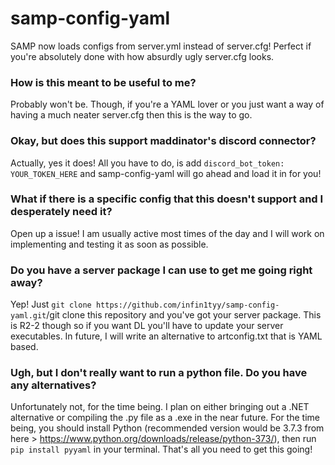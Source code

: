 # samp-config-yaml
SAMP now loads configs from server.yml instead of server.cfg! Perfect if you're absolutely done with how absurdly ugly server.cfg looks.

### How is this meant to be useful to me?
Probably won't be. Though, if you're a YAML lover or you just want a way of having a much neater server.cfg then this is the way to go.

### Okay, but does this support maddinator's discord connector?
Actually, yes it does! All you have to do, is add `discord_bot_token: YOUR_TOKEN_HERE` and samp-config-yaml will go ahead and load it in for you!

### What if there is a specific config that this doesn't support and I desperately need it?
Open up a issue! I am usually active most times of the day and I will work on implementing and testing it as soon as possible.

### Do you have a server package I can use to get me going right away?
Yep! Just `git clone https://github.com/infin1tyy/samp-config-yaml.git`/git clone this repository and you've got your server package. This is R2-2 though so if you want DL you'll have to update your server executables. In future, I will write an alternative to artconfig.txt that is YAML based.

### Ugh, but I don't really want to run a python file. Do you have any alternatives?
Unfortunately not, for the time being. I plan on either bringing out a .NET alternative or compiling the .py file as a .exe in the near future. For the time being, you should install Python (recommended version would be 3.7.3 from here > https://www.python.org/downloads/release/python-373/), then run `pip install pyyaml` in your terminal. That's all you need to get this going!
